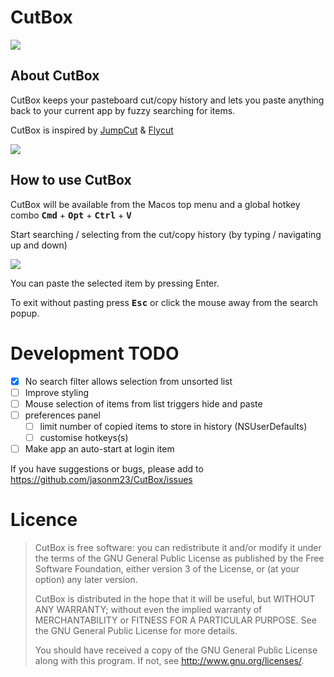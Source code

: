
# CutBox

![](CutBox/GraphicAssets/cutbox-icon-preview.png)

## About CutBox

CutBox keeps your pasteboard cut/copy history and lets you paste
anything back to your current app by fuzzy searching for items.

CutBox is inspired by [JumpCut](https://github.com/snark/jumpcut) & [Flycut](https://github.com/TermiT/Flycut)

![](CutBox/GraphicAssets/cutbox-preview.png)

## How to use CutBox

CutBox will be available from the Macos top menu and a global hotkey
combo <kbd>**Cmd**</kbd> + <kbd>**Opt**</kbd> + <kbd>**Ctrl**</kbd> + <kbd>**V**</kbd>

Start searching / selecting from the cut/copy history (by typing / navigating up and down)

![](CutBox/GraphicAssets/cutbox-preview-search.png)

You can paste the selected item by pressing Enter.

To exit without pasting press <kbd>**Esc**</kbd> or click the mouse away from the
search popup.

# Development TODO

- [x] No search filter allows selection from unsorted list
- [ ] Improve styling
- [ ] Mouse selection of items from list triggers hide and paste
- [ ] preferences panel
  - [ ] limit number of copied items to store in history (NSUserDefaults)
  - [ ] customise hotkeys(s)
- [ ] Make app an auto-start at login item

If you have suggestions or bugs, please add to https://github.com/jasonm23/CutBox/issues

# Licence

> CutBox is free software: you can redistribute it and/or modify
> it under the terms of the GNU General Public License as published by
> the Free Software Foundation, either version 3 of the License, or
> (at your option) any later version.
>
> CutBox is distributed in the hope that it will be useful,
> but WITHOUT ANY WARRANTY; without even the implied warranty of
> MERCHANTABILITY or FITNESS FOR A PARTICULAR PURPOSE.  See the
> GNU General Public License for more details.
>
> You should have received a copy of the GNU General Public License
> along with this program.  If not, see <http://www.gnu.org/licenses/>.
